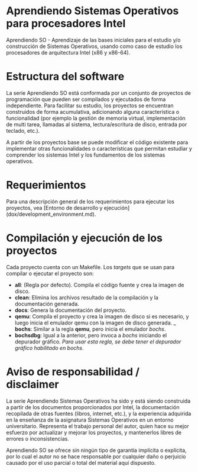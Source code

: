 # Aprendiendo Sistemas Operativos para procesadores Intel

Aprendiendo SO - Aprendizaje de las bases iniciales para el estudio y/o
construcción de Sistemas Operativos, usando como caso de estudio los
procesadores de arquitectura Intel (x86 y x86-64).

# Estructura del software

La serie Aprendiendo SO está conformada por un conjunto de proyectos
de programación que pueden ser compilados y ejecutados de forma independiente. 
Para facilitar su estudio, los proyectos se encuentran construidos de forma
acumulativa, adicionando alguna característica o funcionalidad (por ejemplo la
gestión de memoria virtual, implementación de multi tarea, llamadas al sistema,
lectura/escritura de disco, entrada por teclado, etc.).

A partir de los proyectos base se puede modificar el código existente para
implementar otras funcionalidades o características que permitan estudiar y
comprender los sistemas Intel y los fundamentos de los sistemas operativos.

# Requerimientos

Para una descripción general de los requerimientos para ejecutar los proyectos,
vea [Entorno de desarrollo y ejecución] (dox/development_environment.md).

# Compilación y ejecución de los proyectos

Cada proyecto cuenta con un Makefile. Los _targets_ que se usan para compilar o
ejecutar el proyecto son:
- __all__: (Regla por defecto). Compila el código fuente y crea la imagen de
  disco.
- __clean__: Elimina los archivos resultado de la compilación y la documentación
  generada.
- __docs__: Genera la documentación del proyecto.
- __qemu__: Compila el proyecto y crea la imagen de disco si es necesario, y
  luego inicia el emulador qemu con la imagen de disco generada.
_ __bochs__: Similar a la regla __qemu__, pero inicia el emulador _bochs_.
- __bochsdbg__: Igual a la anterior, pero invoca a _bochs_ iniciando el
  depurador gráfico. _Para usar esta regla, se debe tener el depurador gráfico
  habilitado en bochs_.


# Aviso de responsabilidad / disclaimer

La serie Aprendiendo Sistemas Operativos ha sido y está siendo construida a
partir de los documentos proporcionados por Intel, la documentación recopilada
de otras fuentes (libros, internet, etc.), y la experiencia adquirida en la
enseñanza de la asignatura Sistemas Operativos en un entorno universitario.
Representa el trabajo personal del autor, quien hace su mejor esfuerzo por
actualizar y mejorar los proyectos, y mantenerlos libres de errores o
inconsistencias. 

Aprendiendo SO se ofrece sin ningún tipo de garantía implícita o explícita, por
lo cual el autor no se hace responsable por cualquier daño o perjuicio causado
por el uso parcial o total del material aquí dispuesto. 

